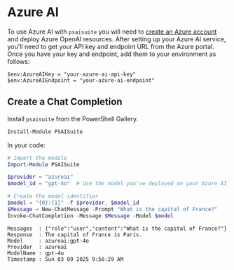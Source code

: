 # Azure AI

To use Azure AI with `psaisuite` you will need to [create an Azure account](https://azure.microsoft.com/free/) and deploy Azure OpenAI resources. After setting up your Azure AI service, you'll need to get your API key and endpoint URL from the Azure portal. Once you have your key and endpoint, add them to your environment as follows:

```shell
$env:AzureAIKey = "your-azure-ai-api-key"
$env:AzureAIEndpoint = "your-azure-ai-endpoint"
```

## Create a Chat Completion

Install `psaisuite` from the PowerShell Gallery.

```powershell
Install-Module PSAISuite
```

In your code:

```powershell
# Import the module
Import-Module PSAISuite

$provider = "azureai"
$model_id = "gpt-4o"  # Use the model you've deployed on your Azure AI service

# Create the model identifier
$model = "{0}:{1}" -f $provider, $model_id
$Message = New-ChatMessage -Prompt "What is the capital of France?"
Invoke-ChatCompletion -Message $Message -Model $model
```

```shell
Messages  : {"role":"user","content":"What is the capital of France?"}
Response  : The capital of France is Paris.
Model     : azureai:gpt-4o
Provider  : azureai
ModelName : gpt-4o
Timestamp : Sun 03 09 2025 9:56:29 AM
```